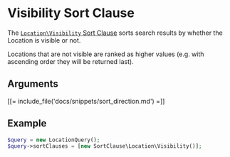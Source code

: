 # Visibility Sort Clause

The [`Location\Visibility` Sort Clause](https://github.com/ibexa/core/blob/main/src/contracts/Repository/Values/Content/Query/SortClause/Location/Visibility.php)
sorts search results by whether the Location is visible or not.

Locations that are not visible are ranked as higher values (e.g. with ascending order they will be returned last).

## Arguments

[[= include_file('docs/snippets/sort_direction.md') =]]

## Example

``` php
$query = new LocationQuery();
$query->sortClauses = [new SortClause\Location\Visibility()];
```
